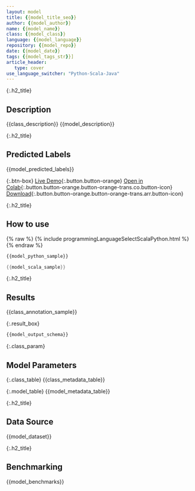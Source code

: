 ```yaml
---
layout: model
title: {{model_title_seo}}
author: {{model_author}}
name: {{model_name}}
class: {{model_class}}
language: {{model_language}}
repository: {{model_repo}}
date: {{model_date}}
tags: {{model_tags_str}}]
article_header:
   type: cover
use_language_switcher: "Python-Scala-Java"
---
```


{:.h2_title}
## Description
{{class_description}}
{{model_description}}

{:.h2_title}
## Predicted Labels
{{model_predicted_labels}}

{:.btn-box}
[Live Demo]({{model_demo_url}}){:.button.button-orange}
[Open in Colab]({{model_colab_url}}){:.button.button-orange.button-orange-trans.co.button-icon}
[Download](model_s3_url){:.button.button-orange.button-orange-trans.arr.button-icon}

{:.h2_title}
## How to use 
<div class="tabs-box" markdown="1">
{% raw %}
{% include programmingLanguageSelectScalaPython.html %}
{% endraw %}

```python
{{model_python_sample}}
```

```scala
{{model_scala_sample}}
```
</div>

{:.h2_title}
## Results
{{class_annotation_sample}}

{:.result_box}
```python
{{model_output_schema}}
```

{:.class_param}
## Model Parameters

{:.class_table}
{{class_metadata_table}}

{:.model_table}
{{model_metadata_table}}

{:.h2_title}
## Data Source
{{model_dataset}}

{:.h2_title}
## Benchmarking 
{{model_benchmarks}}
